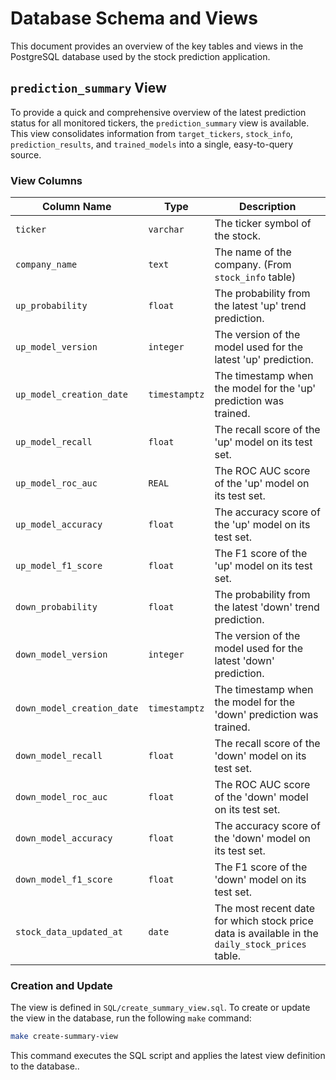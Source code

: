 # Database Schema and Views

This document provides an overview of the key tables and views in the PostgreSQL database used by the stock prediction application.

## `prediction_summary` View

To provide a quick and comprehensive overview of the latest prediction status for all monitored tickers, the `prediction_summary` view is available. This view consolidates information from `target_tickers`, `stock_info`, `prediction_results`, and `trained_models` into a single, easy-to-query source.

### View Columns

| Column Name              | Type      | Description                                                                                             |
| ------------------------ | --------- | ------------------------------------------------------------------------------------------------------- |
| `ticker`                 | `varchar` | The ticker symbol of the stock.                                                                         |
| `company_name`           | `text`    | The name of the company. (From `stock_info` table)                                                      |
| `up_probability`         | `float`   | The probability from the latest 'up' trend prediction.                                                  |
| `up_model_version`       | `integer` | The version of the model used for the latest 'up' prediction.                                           |
| `up_model_creation_date` | `timestamptz` | The timestamp when the model for the 'up' prediction was trained.                                       |
| `up_model_recall`        | `float`   | The recall score of the 'up' model on its test set.                                                     |
| `up_model_roc_auc`       | `REAL`   | The ROC AUC score of the 'up' model on its test set.                                                    |
| `up_model_accuracy`      | `float`   | The accuracy score of the 'up' model on its test set.                                                   |
| `up_model_f1_score`      | `float`   | The F1 score of the 'up' model on its test set.                                                         |
| `down_probability`       | `float`   | The probability from the latest 'down' trend prediction.                                                |
| `down_model_version`     | `integer` | The version of the model used for the latest 'down' prediction.                                         |
| `down_model_creation_date`| `timestamptz` | The timestamp when the model for the 'down' prediction was trained.                                     |
| `down_model_recall`      | `float`   | The recall score of the 'down' model on its test set.                                                   |
| `down_model_roc_auc`     | `float`   | The ROC AUC score of the 'down' model on its test set.                                                  |
| `down_model_accuracy`    | `float`   | The accuracy score of the 'down' model on its test set.                                                 |
| `down_model_f1_score`    | `float`   | The F1 score of the 'down' model on its test set.                                                       |
| `stock_data_updated_at`  | `date`    | The most recent date for which stock price data is available in the `daily_stock_prices` table.         |

### Creation and Update

The view is defined in `SQL/create_summary_view.sql`. To create or update the view in the database, run the following `make` command:

```bash
make create-summary-view
```
This command executes the SQL script and applies the latest view definition to the database..